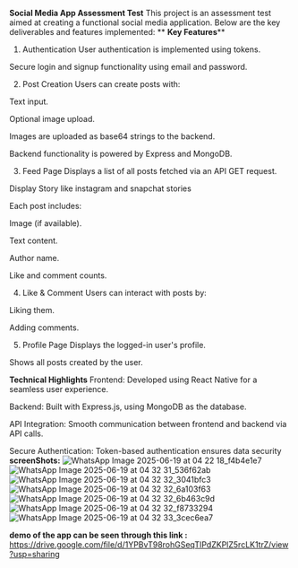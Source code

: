 **Social Media App Assessment Test**
This project is an assessment test aimed at creating a functional social media application. Below are the key deliverables and features implemented:
**
**Key Features****
1. Authentication
User authentication is implemented using tokens.

Secure login and signup functionality using email and password.

2. Post Creation
Users can create posts with:

Text input.

Optional image upload.

Images are uploaded as base64 strings to the backend.

Backend functionality is powered by Express and MongoDB.

3. Feed Page
Displays a list of all posts fetched via an API GET request.

Display Story like instagram and snapchat stories

Each post includes:

Image (if available).

Text content.

Author name.

Like and comment counts.

4. Like & Comment
Users can interact with posts by:

Liking them.

Adding comments.

5. Profile Page
Displays the logged-in user's profile.

Shows all posts created by the user.

**Technical Highlights**
Frontend: Developed using React Native for a seamless user experience.

Backend: Built with Express.js, using MongoDB as the database.

API Integration: Smooth communication between frontend and backend via API calls.

Secure Authentication: Token-based authentication ensures data security
**screenShots:**
![WhatsApp Image 2025-06-19 at 04 22 18_f4b4e1e7](https://github.com/user-attachments/assets/02ae024f-6a74-4f8f-ab8b-22559ab41c30)
![WhatsApp Image 2025-06-19 at 04 32 31_536f62ab](https://github.com/user-attachments/assets/3f62401b-96dd-438a-a4ec-0a9b59b597ba)
![WhatsApp Image 2025-06-19 at 04 32 32_3041bfc3](https://github.com/user-attachments/assets/02be78d1-36cb-4c38-bafe-ebedbafa9a95)
![WhatsApp Image 2025-06-19 at 04 32 32_6a103f63](https://github.com/user-attachments/assets/efea1bcd-f44f-4447-8db6-4fb908fd88d6)
![WhatsApp Image 2025-06-19 at 04 32 32_6b463c9d](https://github.com/user-attachments/assets/ce082daf-3afb-41bf-943b-68460ff407ab)
![WhatsApp Image 2025-06-19 at 04 32 32_f8733294](https://github.com/user-attachments/assets/0f829c93-d35b-4fed-8659-57d7d1e2dcf4)
![WhatsApp Image 2025-06-19 at 04 32 33_3cec6ea7](https://github.com/user-attachments/assets/e4d0254f-5c4e-4137-b2bf-7671160b1661)









**demo of the app can be seen through this link :**  https://drive.google.com/file/d/1YPBvT98rohGSeqTIPdZKPlZ5rcLK1trZ/view?usp=sharing

